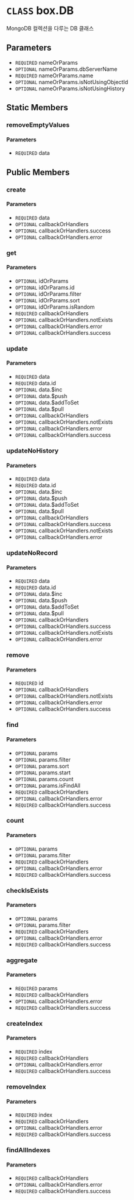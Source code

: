 # `CLASS` box.DB
MongoDB 컬렉션을 다루는 DB 클래스

## Parameters
* `REQUIRED` nameOrParams 
* `OPTIONAL` nameOrParams.dbServerName 
* `REQUIRED` nameOrParams.name 
* `OPTIONAL` nameOrParams.isNotUsingObjectId 
* `OPTIONAL` nameOrParams.isNotUsingHistory 

## Static Members

### removeEmptyValues
#### Parameters
* `REQUIRED` data 

## Public Members

### create
#### Parameters
* `REQUIRED` data
* `OPTIONAL` callbackOrHandlers
* `OPTIONAL` callbackOrHandlers.success
* `OPTIONAL` callbackOrHandlers.error

### get
#### Parameters
* `OPTIONAL` idOrParams
* `OPTIONAL` idOrParams.id
* `OPTIONAL` idOrParams.filter
* `OPTIONAL` idOrParams.sort
* `OPTIONAL` idOrParams.isRandom
* `REQUIRED` callbackOrHandlers
* `OPTIONAL` callbackOrHandlers.notExists
* `OPTIONAL` callbackOrHandlers.error
* `OPTIONAL` callbackOrHandlers.success

### update
#### Parameters
* `REQUIRED` data
* `REQUIRED` data.id
* `OPTIONAL` data.$inc
* `OPTIONAL` data.$push
* `OPTIONAL` data.$addToSet
* `OPTIONAL` data.$pull
* `OPTIONAL` callbackOrHandlers
* `OPTIONAL` callbackOrHandlers.notExists
* `OPTIONAL` callbackOrHandlers.error
* `OPTIONAL` callbackOrHandlers.success

### updateNoHistory
#### Parameters
* `REQUIRED` data
* `REQUIRED` data.id
* `OPTIONAL` data.$inc
* `OPTIONAL` data.$push
* `OPTIONAL` data.$addToSet
* `OPTIONAL` data.$pull
* `OPTIONAL` callbackOrHandlers
* `OPTIONAL` callbackOrHandlers.success
* `OPTIONAL` callbackOrHandlers.notExists
* `OPTIONAL` callbackOrHandlers.error

### updateNoRecord
#### Parameters
* `REQUIRED` data
* `REQUIRED` data.id
* `OPTIONAL` data.$inc
* `OPTIONAL` data.$push
* `OPTIONAL` data.$addToSet
* `OPTIONAL` data.$pull
* `OPTIONAL` callbackOrHandlers
* `OPTIONAL` callbackOrHandlers.success
* `OPTIONAL` callbackOrHandlers.notExists
* `OPTIONAL` callbackOrHandlers.error

### remove
#### Parameters
* `REQUIRED` id
* `OPTIONAL` callbackOrHandlers
* `OPTIONAL` callbackOrHandlers.notExists
* `OPTIONAL` callbackOrHandlers.error
* `OPTIONAL` callbackOrHandlers.success

### find
#### Parameters
* `OPTIONAL` params
* `OPTIONAL` params.filter
* `OPTIONAL` params.sort
* `OPTIONAL` params.start
* `OPTIONAL` params.count
* `OPTIONAL` params.isFindAll
* `REQUIRED` callbackOrHandlers
* `OPTIONAL` callbackOrHandlers.error
* `REQUIRED` callbackOrHandlers.success

### count
#### Parameters
* `OPTIONAL` params
* `OPTIONAL` params.filter
* `REQUIRED` callbackOrHandlers
* `OPTIONAL` callbackOrHandlers.error
* `REQUIRED` callbackOrHandlers.success

### checkIsExists
#### Parameters
* `OPTIONAL` params
* `OPTIONAL` params.filter
* `REQUIRED` callbackOrHandlers
* `OPTIONAL` callbackOrHandlers.error
* `REQUIRED` callbackOrHandlers.success

### aggregate
#### Parameters
* `REQUIRED` params
* `REQUIRED` callbackOrHandlers
* `OPTIONAL` callbackOrHandlers.error
* `REQUIRED` callbackOrHandlers.success

### createIndex
#### Parameters
* `REQUIRED` index
* `REQUIRED` callbackOrHandlers
* `OPTIONAL` callbackOrHandlers.error
* `REQUIRED` callbackOrHandlers.success

### removeIndex
#### Parameters
* `REQUIRED` index
* `REQUIRED` callbackOrHandlers
* `OPTIONAL` callbackOrHandlers.error
* `REQUIRED` callbackOrHandlers.success

### findAllIndexes
#### Parameters
* `REQUIRED` callbackOrHandlers
* `OPTIONAL` callbackOrHandlers.error
* `REQUIRED` callbackOrHandlers.success
